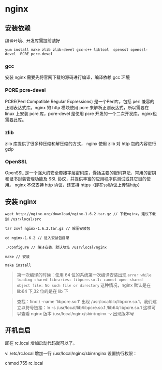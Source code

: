# nginx

## 安装依赖

编译环境、开发库需提前装好

```shell
yum install make zlib zlib-devel gcc-c++ libtool  openssl openssl-devel  PCRE pcre-devel
```

### gcc

安装 nginx 需要先将官网下载的源码进行编译，编译依赖 gcc 环境

### PCRE pcre-devel

PCRE(Perl Compatible Regular Expressions) 是一个Perl库，包括 perl 兼容的正则表达式库。nginx 的 http 模块使用 pcre 来解析正则表达式，所以需要在 linux 上安装 pcre 库，pcre-devel 是使用 pcre 开发的一个二次开发库。nginx也需要此库。

### zlib

zlib 库提供了很多种压缩和解压缩的方式， nginx 使用 zlib 对 http 包的内容进行 gzip

### OpenSSL

OpenSSL 是一个强大的安全套接字层密码库，囊括主要的密码算法、常用的密钥和证书封装管理功能及 SSL 协议，并提供丰富的应用程序供测试或其它目的使用。
nginx 不仅支持 http 协议，还支持 https（即在ssl协议上传输http）

## 安装 nginx

```shell
wget http://nginx.org/download/nginx-1.6.2.tar.gz // 下载nginx，建议下载到 /usr/local/src

tar zxvf nginx-1.6.2.tar.gz // 解压安装包

cd nginx-1.6.2 // 进入安装包目录

./configure // 编译安装，默认地址 /usr/local/nginx

make // 安装

make install
```

> 第一次编译的时候：使用 64 位的系统第一次编译安装出现
> `error while loading shared libraries: libpcre.so.1: cannot open shared object file: No such file or directory` 这种情况，nginx 默认是在 lib64 下,32 位的是在 lib 下

> 查找：find / -name 'libpcre.so.1' 出现 /usr/local/lib/libpcre.so.1，我们建立以符号链接：ln -s /usr/local/lib/libpcre.so.1 /lib64/libpcre.so.1
> 这样可以查看 nginx 版本 /usr/local/nginx/sbin/nginx -v 出现版本号

## 开机自启

即在 rc.local 增加启动代码就可以了。

vi /etc/rc.local
增加一行 /usr/local/nginx/sbin/nginx
设置执行权限：

chmod 755 rc.local
